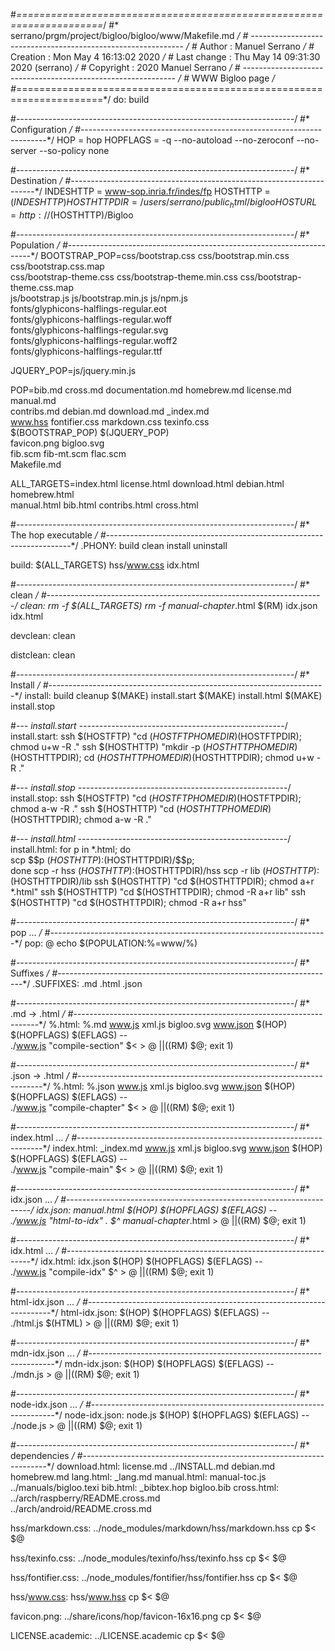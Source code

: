 #*=====================================================================*/
#*    serrano/prgm/project/bigloo/bigloo/www/Makefile.md               */
#*    -------------------------------------------------------------    */
#*    Author      :  Manuel Serrano                                    */
#*    Creation    :  Mon May  4 16:13:02 2020                          */
#*    Last change :  Thu May 14 09:31:30 2020 (serrano)                */
#*    Copyright   :  2020 Manuel Serrano                               */
#*    -------------------------------------------------------------    */
#*    WWW Bigloo page                                                  */
#*=====================================================================*/
do: build

#*---------------------------------------------------------------------*/
#*    Configuration                                                    */
#*---------------------------------------------------------------------*/
HOP = hop
HOPFLAGS = -q --no-autoload --no-zeroconf --no-server --so-policy none

#*---------------------------------------------------------------------*/
#*    Destination                                                      */
#*---------------------------------------------------------------------*/
INDESHTTP = www-sop.inria.fr/indes/fp
HOSTHTTP = $(INDESHTTP)
HOSTHTTPDIR = /users/serrano/public_html/bigloo
HOSTURL = http://$(HOSTHTTP)/Bigloo

#*---------------------------------------------------------------------*/
#*    Population                                                       */
#*---------------------------------------------------------------------*/
BOOTSTRAP_POP=css/bootstrap.css css/bootstrap.min.css css/bootstrap.css.map \
  css/bootstrap-theme.css css/bootstrap-theme.min.css css/bootstrap-theme.css.map \
  js/bootstrap.js js/bootstrap.min.js  js/npm.js \
  fonts/glyphicons-halflings-regular.eot \
  fonts/glyphicons-halflings-regular.woff \
  fonts/glyphicons-halflings-regular.svg \
  fonts/glyphicons-halflings-regular.woff2 \
  fonts/glyphicons-halflings-regular.ttf

JQUERY_POP=js/jquery.min.js

POP=bib.md cross.md documentation.md homebrew.md license.md manual.md \
  contribs.md debian.md download.md _index.md \
  www.hss  fontifier.css  markdown.css  texinfo.css \
  $(BOOTSTRAP_POP) $(JQUERY_POP) \
  favicon.png bigloo.svg \
  fib.scm fib-mt.scm flac.scm \
  Makefile.md

ALL_TARGETS=index.html license.html download.html debian.html homebrew.html \
  manual.html bib.html contribs.html cross.html

#*---------------------------------------------------------------------*/
#*    The hop executable                                               */
#*---------------------------------------------------------------------*/
.PHONY: build clean install uninstall

build: $(ALL_TARGETS) hss/www.css idx.html

#*---------------------------------------------------------------------*/
#*    clean                                                            */
#*---------------------------------------------------------------------*/
clean:
	rm -f $(ALL_TARGETS)
	rm -f manual-chapter*.html
	$(RM) idx.json idx.html

devclean: clean

distclean: clean

#*---------------------------------------------------------------------*/
#*    Install                                                          */
#*---------------------------------------------------------------------*/
install: build
	cleanup
	$(MAKE) install.start
	$(MAKE) install.html
	$(MAKE) install.stop

#*--- install.start ---------------------------------------------------*/
install.start:
	ssh $(HOSTFTP) "cd $(HOSTFTPHOMEDIR)$(HOSTFTPDIR); chmod u+w -R ."
	ssh $(HOSTHTTP) "mkdir -p $(HOSTHTTPHOMEDIR)$(HOSTHTTPDIR); cd $(HOSTHTTPHOMEDIR)$(HOSTHTTPDIR); chmod u+w -R ."

#*--- install.stop ----------------------------------------------------*/
install.stop:
	ssh $(HOSTFTP) "cd $(HOSTFTPHOMEDIR)$(HOSTFTPDIR); chmod a-w -R ."
	ssh $(HOSTHTTP) "cd $(HOSTHTTPHOMEDIR)$(HOSTHTTPDIR); chmod a-w -R ."

#*--- install.html ----------------------------------------------------*/
install.html:
	for p in *.html; do \
	  scp $$p $(HOSTHTTP):$(HOSTHTTPDIR)/$$p; \
        done
	scp -r hss $(HOSTHTTP):$(HOSTHTTPDIR)/hss
	scp -r lib $(HOSTHTTP):$(HOSTHTTPDIR)/lib
	ssh $(HOSTHTTP) "cd $(HOSTHTTPDIR); chmod a+r *.html"
	ssh $(HOSTHTTP) "cd $(HOSTHTTPDIR); chmod -R a+r lib"
	ssh $(HOSTHTTP) "cd $(HOSTHTTPDIR); chmod -R a+r hss"

#*---------------------------------------------------------------------*/
#*    pop ...                                                          */
#*---------------------------------------------------------------------*/
pop:
	@ echo $(POPULATION:%=www/%)

#*---------------------------------------------------------------------*/
#*    Suffixes                                                         */
#*---------------------------------------------------------------------*/
.SUFFIXES: .md .html .json

#*---------------------------------------------------------------------*/
#*    .md -> .html                                                     */
#*---------------------------------------------------------------------*/
%.html: %.md www.js xml.js bigloo.svg www.json
	$(HOP) $(HOPFLAGS) $(EFLAGS) -- \
          ./www.js "compile-section" $< > $@ \
          || ($(RM) $@; exit 1)

#*---------------------------------------------------------------------*/
#*    .json -> .html                                                   */
#*---------------------------------------------------------------------*/
%.html: %.json www.js xml.js bigloo.svg www.json
	$(HOP) $(HOPFLAGS) $(EFLAGS) -- \
          ./www.js "compile-chapter" $< > $@ \
          || ($(RM) $@; exit 1)

#*---------------------------------------------------------------------*/
#*    index.html ...                                                   */
#*---------------------------------------------------------------------*/
index.html: _index.md www.js xml.js bigloo.svg www.json
	$(HOP) $(HOPFLAGS) $(EFLAGS) -- \
          ./www.js "compile-main" $< > $@ \
          || ($(RM) $@; exit 1)

#*---------------------------------------------------------------------*/
#*    idx.json ...                                                     */
#*---------------------------------------------------------------------*/
idx.json: manual.html
	$(HOP) $(HOPFLAGS) $(EFLAGS) -- \
          ./www.js "html-to-idx" . $^ manual-chapter*.html > $@ \
          || ($(RM) $@; exit 1)

#*---------------------------------------------------------------------*/
#*    idx.html ...                                                     */
#*---------------------------------------------------------------------*/
idx.html: idx.json
	$(HOP) $(HOPFLAGS) $(EFLAGS) -- \
          ./www.js "compile-idx" $^ > $@ \
          || ($(RM) $@; exit 1)

#*---------------------------------------------------------------------*/
#*    html-idx.json ...                                                */
#*---------------------------------------------------------------------*/
html-idx.json: 
	$(HOP) $(HOPFLAGS) $(EFLAGS) -- \
          ./html.js $(HTML) > $@ \
          || ($(RM) $@; exit 1)

#*---------------------------------------------------------------------*/
#*    mdn-idx.json ...                                                 */
#*---------------------------------------------------------------------*/
mdn-idx.json:
	$(HOP) $(HOPFLAGS) $(EFLAGS) -- \
          ./mdn.js > $@ \
          || ($(RM) $@; exit 1)

#*---------------------------------------------------------------------*/
#*    node-idx.json ...                                                */
#*---------------------------------------------------------------------*/
node-idx.json: node.js
	$(HOP) $(HOPFLAGS) $(EFLAGS) -- \
          ./node.js > $@ \
          || ($(RM) $@; exit 1)

#*---------------------------------------------------------------------*/
#*    dependencies                                                     */
#*---------------------------------------------------------------------*/
download.html: license.md ../INSTALL.md debian.md homebrew.md
lang.html: _lang.md
manual.html: manual-toc.js ../manuals/bigloo.texi
bib.html: _bibtex.hop bigloo.bib
cross.html: ../arch/raspberry/README.cross.md \
  ../arch/android/README.cross.md

hss/markdown.css: ../node_modules/markdown/hss/markdown.hss
	cp $< $@

hss/texinfo.css: ../node_modules/texinfo/hss/texinfo.hss
	cp $< $@

hss/fontifier.css: ../node_modules/fontifier/hss/fontifier.hss
	cp $< $@

hss/www.css: hss/www.hss
	cp $< $@

favicon.png: ../share/icons/hop/favicon-16x16.png
	cp $< $@

LICENSE.academic: ../LICENSE.academic
	cp $< $@
